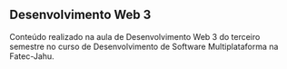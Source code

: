 ## Desenvolvimento Web 3

Conteúdo realizado na aula de Desenvolvimento Web 3 do terceiro semestre no curso de Desenvolvimento de Software Multiplataforma na Fatec-Jahu.
